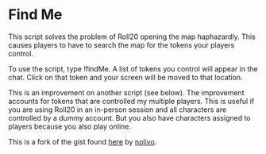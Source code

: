 # Find Me
This script solves the problem of Roll20 opening the 
map haphazardly. This causes players to have to search the map for 
the tokens your players control. 

To use the script, type !findMe. A list of tokens you control will appear in
the chat. Click on that token and your screen will be moved to 
that location.

This is an improvement on another script (see below). The improvement
accounts for tokens that are controlled my multiple players. This is 
useful if you are using Roll20 in an in-person session and 
all characters are controlled by a dummy account. But you also have
characters assigned to players because you also play online.

This is a fork of the gist found 
[here](https://gist.github.com/nolivo/a84152968ea221b2003eca11c4ee5ceb) 
by [nolivo](https://gist.github.com/nolivo).

